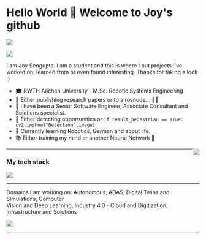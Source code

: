 
# Hello World 👋 Welcome to Joy's github

![](https://github.com/halfrost/halfrost/blob/master/icons/header_.png)

<img src="https://user-images.githubusercontent.com/73097560/115834477-dbab4500-a447-11eb-908a-139a6edaec5c.gif">

I am Joy Sengupta. I am a student and this is where I put projects I've worked on, learned from or even found interesting. Thanks for taking a look :)

* 🎓   RWTH Aachen University - M.Sc. Robotic Systems Engineering
* 📜   Either publishing research papers or to a rosnode... 🤖🔗
* 💼   I have been a Senior Software Engineer, Associate Consultant and Solutions specialist.
* 🧐   Either detecting opportunities or ```if result_pedestrian == True: cv2.imshow("Detection",image)``` 
* 🌱   Currently learning Robotics, German and about life.
* 📚   Either training my mind or another Neural Network 🧠

<p><img align="right" src="https://static.wixstatic.com/media/efcc09_d7489002fb224f668f778a412da97838~mv2.gif" /></p>

---

### My tech stack
<p align="left">
  <a href="https://www.linkedin.com/in/joysengupta/">
    <img src="https://skillicons.dev/icons?i=python,cpp,ros,matlab,postgres,tensorflow,linux,vim,vscode,powershell&perline=6" />
  </a>
</p>

---

Domains I am working on:
Autonomous, ADAS, Digital Twins and Simulations, Computer</br>Vision and Deep Learning, Industry 4.0 - Cloud and Digitization, Infrastructure and Solutions


![](https://komarev.com/ghpvc/?username=your-github-username&label=rand()&)
<!--
**halfrost/halfrost** is a ✨ _special_ ✨ repository because its `README.md` (this file) appears on your GitHub profile.
Here are some ideas to get you started:
- 🔭 I’m currently working on ...
- 🌱 I’m currently learning ...
- 👯 I’m looking to collaborate on ...
- 🤔 I’m looking for help with ...
- 💬 Ask me about ...
- 📫 How to reach me: ...
- 😄 Pronouns: ...
- ⚡ Fun fact: ...
-->

-----




<!--
**joysengupta076/joysengupta076** is a ✨ _special_ ✨ repository because its `README.md` (this file) appears on your GitHub profile.

Here are some ideas to get you started:

- 🔭 I’m currently working on ...
- 🌱 I’m currently learning ...
- 👯 I’m looking to collaborate on ...
- 🤔 I’m looking for help with ...
- 💬 Ask me about ...
- 📫 How to reach me: ...
- 😄 Pronouns: ...
- ⚡ Fun fact: ...
-->

